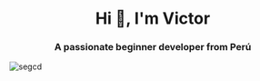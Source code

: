 <h1 align="center">Hi 👋, I'm Victor</h1>
<h3 align="center">A passionate beginner developer from Perú</h3>

<p align="left"> <img src="https://komarev.com/ghpvc/?username=segcd&label=Profile%20views&color=0e75b6&style=flat" alt="segcd" /> </p>


